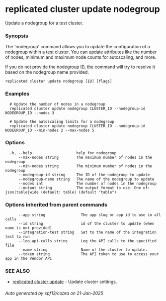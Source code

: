 # replicated cluster update nodegroup

Update a nodegroup for a test cluster.

### Synopsis

The 'nodegroup' command allows you to update the configuration of a nodegroup within a test cluster. You can update attributes like the number of nodes, minimum and maximum node counts for autoscaling, and more.

If you do not provide the nodegroup ID, the command will try to resolve it based on the nodegroup name provided.

```
replicated cluster update nodegroup [ID] [flags]
```

### Examples

```
  # Update the number of nodes in a nodegroup
  replicated cluster update nodegroup CLUSTER_ID --nodegroup-id NODEGROUP_ID --nodes 3

  # Update the autoscaling limits for a nodegroup
  replicated cluster update nodegroup CLUSTER_ID --nodegroup-id NODEGROUP_ID --min-nodes 2 --max-nodes 5
```

### Options

```
  -h, --help                    help for nodegroup
      --max-nodes string        The maximum number of nodes in the nodegroup
      --min-nodes string        The minimum number of nodes in the nodegroup
      --nodegroup-id string     The ID of the nodegroup to update
      --nodegroup-name string   The name of the nodegroup to update
      --nodes int               The number of nodes in the nodegroup
      --output string           The output format to use. One of: json|table|wide (default: table) (default "table")
```

### Options inherited from parent commands

```
      --app string                The app slug or app id to use in all calls
      --id string                 id of the cluster to update (when name is not provided)
      --integration-test string   Set to the name of the integration test to run
      --log-api-calls string      Log the API calls to the specified file
      --name string               Name of the cluster to update.
      --token string              The API token to use to access your app in the Vendor API
```

### SEE ALSO

* [replicated cluster update](replicated_cluster_update.md)	 - Update cluster settings.

###### Auto generated by spf13/cobra on 21-Jan-2025
